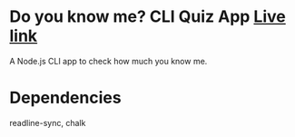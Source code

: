 # Do you know me? CLI Quiz App [Live link](https://replit.com/@AbhishekPundir2/mark1?embed=true)

A Node.js CLI app to check how much you know me.

# Dependencies

readline-sync, chalk


